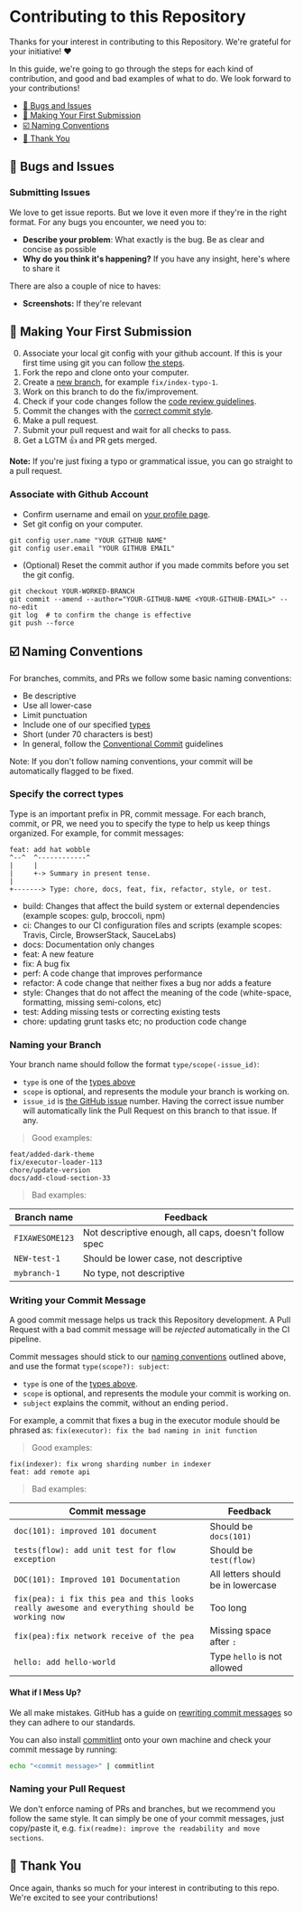 # Contributing to this Repository

Thanks for your interest in contributing to this Repository. We're grateful for your initiative! ❤️

In this guide, we're going to go through the steps for each kind of contribution, and good and bad examples of what to do. We look forward to your contributions!

<!-- START doctoc generated TOC please keep comment here to allow auto update -->
<!-- DON'T EDIT THIS SECTION, INSTEAD RE-RUN doctoc TO UPDATE -->

- [🐞 Bugs and Issues](#-bugs-and-issues)
- [🥇 Making Your First Submission](#-making-your-first-submission)
- [☑️ Naming Conventions](#-naming-conventions)
- [🙏 Thank You](#-thank-you)

<!-- END doctoc generated TOC please keep comment here to allow auto update -->

<a name="-bugs-and-issues"></a>

## 🐞 Bugs and Issues

### Submitting Issues

We love to get issue reports. But we love it even more if they're in the right format. For any bugs you encounter, we need you to:

- **Describe your problem**: What exactly is the bug. Be as clear and concise as possible
- **Why do you think it's happening?** If you have any insight, here's where to share it

There are also a couple of nice to haves:

- **Screenshots:** If they're relevant

<a name="-making-your-first-submission"></a>

## 🥇 Making Your First Submission

0. Associate your local git config with your github account. If this is your first time using git you can follow [the steps](#associate-with-github-account).
1. Fork the repo and clone onto your computer.
2. Create a [new branch](#naming-your-branch), for example `fix/index-typo-1`.
3. Work on this branch to do the fix/improvement.
4. Check if your code changes follow the [code review guidelines](.github/docs/CODE_REVIEW_GUIDELINES.md).
5. Commit the changes with the [correct commit style](#writing-your-commit-message).
6. Make a pull request.
7. Submit your pull request and wait for all checks to pass.
8. Get a LGTM 👍 and PR gets merged.

**Note:** If you're just fixing a typo or grammatical issue, you can go straight to a pull request.

### Associate with Github Account

- Confirm username and email on [your profile page](https://github.com/settings/profile).
- Set git config on your computer.

```shell
git config user.name "YOUR GITHUB NAME"
git config user.email "YOUR GITHUB EMAIL"
```

- (Optional) Reset the commit author if you made commits before you set the git config.

```shell
git checkout YOUR-WORKED-BRANCH
git commit --amend --author="YOUR-GITHUB-NAME <YOUR-GITHUB-EMAIL>" --no-edit
git log  # to confirm the change is effective
git push --force
```

<a name="-naming-conventions"></a>

## ☑️ Naming Conventions

For branches, commits, and PRs we follow some basic naming conventions:

- Be descriptive
- Use all lower-case
- Limit punctuation
- Include one of our specified [types](#specify-the-correct-types)
- Short (under 70 characters is best)
- In general, follow the [Conventional Commit](https://www.conventionalcommits.org/en/v1.0.0/#summary) guidelines

Note: If you don't follow naming conventions, your commit will be automatically flagged to be fixed.

### Specify the correct types

Type is an important prefix in PR, commit message. For each branch, commit, or PR, we
need you to specify the type to help us keep things organized. For example, for commit messages:

```
feat: add hat wobble
^--^  ^------------^
|     |
|     +-> Summary in present tense.
|
+-------> Type: chore, docs, feat, fix, refactor, style, or test.
```

- build: Changes that affect the build system or external dependencies (example scopes: gulp, broccoli, npm)
- ci: Changes to our CI configuration files and scripts (example scopes: Travis, Circle, BrowserStack, SauceLabs)
- docs: Documentation only changes
- feat: A new feature
- fix: A bug fix
- perf: A code change that improves performance
- refactor: A code change that neither fixes a bug nor adds a feature
- style: Changes that do not affect the meaning of the code (white-space, formatting, missing semi-colons, etc)
- test: Adding missing tests or correcting existing tests
- chore: updating grunt tasks etc; no production code change

### Naming your Branch

Your branch name should follow the format `type/scope(-issue_id)`:

- `type` is one of the [types above](#specify-the-correct-types)
- `scope` is optional, and represents the module your branch is working on.
- `issue_id` is [the GitHub
  issue](https://github.com/dinis-rodrigues/gerador-horarios/issues) number. Having the
  correct issue number will automatically link the Pull Request on this branch to that
  issue. If any.

> Good examples:

```text
feat/added-dark-theme
fix/executor-loader-113
chore/update-version
docs/add-cloud-section-33
```

> Bad examples:

| Branch name     | Feedback                                              |
| --------------- | ----------------------------------------------------- |
| `FIXAWESOME123` | Not descriptive enough, all caps, doesn't follow spec |
| `NEW-test-1`    | Should be lower case, not descriptive                 |
| `mybranch-1`    | No type, not descriptive                              |

### Writing your Commit Message

A good commit message helps us track this Repository development. A Pull Request with a bad commit message will be _rejected_ automatically in the CI pipeline.

Commit messages should stick to our [naming conventions](#naming-conventions) outlined above, and use the format `type(scope?): subject`:

- `type` is one of the [types above](#specify-the-correct-types).
- `scope` is optional, and represents the module your commit is working on.
- `subject` explains the commit, without an ending period`.`

For example, a commit that fixes a bug in the executor module should be phrased as: `fix(executor): fix the bad naming in init function`

> Good examples:

```text
fix(indexer): fix wrong sharding number in indexer
feat: add remote api
```

> Bad examples:

| Commit message                                                                                | Feedback                           |
| --------------------------------------------------------------------------------------------- | ---------------------------------- |
| `doc(101): improved 101 document`                                                             | Should be `docs(101)`              |
| `tests(flow): add unit test for flow exception`                                               | Should be `test(flow)`             |
| `DOC(101): Improved 101 Documentation`                                                        | All letters should be in lowercase |
| `fix(pea): i fix this pea and this looks really awesome and everything should be working now` | Too long                           |
| `fix(pea):fix network receive of the pea`                                                     | Missing space after `:`            |
| `hello: add hello-world`                                                                      | Type `hello` is not allowed        |

#### What if I Mess Up?

We all make mistakes. GitHub has a guide on [rewriting commit messages](https://docs.github.com/en/free-pro-team@latest/github/committing-changes-to-your-project/changing-a-commit-message) so they can adhere to our standards.

You can also install [commitlint](https://commitlint.js.org/#/) onto your own machine and check your commit message by running:

```bash
echo "<commit message>" | commitlint
```

### Naming your Pull Request

We don't enforce naming of PRs and branches, but we recommend you follow the same style. It can simply be one of your commit messages, just copy/paste it, e.g. `fix(readme): improve the readability and move sections`.

## 🙏 Thank You

Once again, thanks so much for your interest in contributing to this repo. We're excited to see your contributions!

